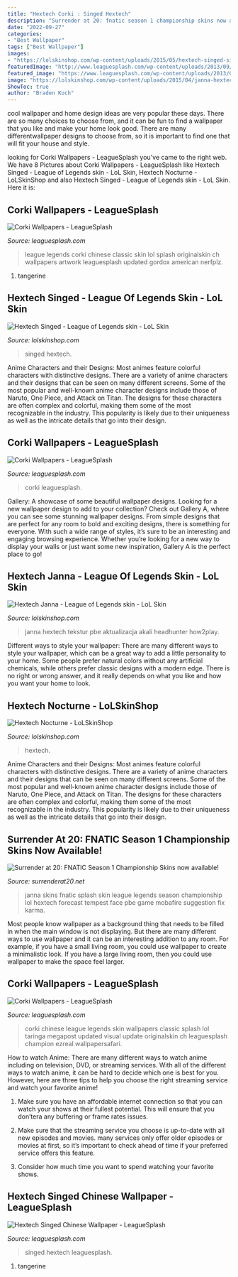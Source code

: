 ```yaml
---
title: "Hextech Corki : Singed Hextech"
description: "Surrender at 20: fnatic season 1 championship skins now available!"
date: "2022-09-27"
categories:
- "Best Wallpaper"
tags: ["Best Wallpaper"]
images:
- "https://lolskinshop.com/wp-content/uploads/2015/05/hextech-singed-singed-skins-singed-lol1-768x274.png"
featuredImage: "http://www.leaguesplash.com/wp-content/uploads/2013/09/UrfriderCorki.jpg"
featured_image: "https://www.leaguesplash.com/wp-content/uploads/2013/09/Hextech-Singed-Ch-1024x576.jpg"
image: "https://lolskinshop.com/wp-content/uploads/2015/04/janna-hextech-768x376.jpg"
ShowToc: true
author: "Braden Koch"
---
```



cool wallpaper and home design ideas are very popular these days. There are so many choices to choose from, and it can be fun to find a wallpaper that you like and make your home look good. There are many differentwallpaper designs to choose from, so it is important to find one that will fit your house and style.

	

		
looking for Corki Wallpapers - LeagueSplash you've came to the right web. We have 8 Pictures about Corki Wallpapers - LeagueSplash like Hextech Singed - League of Legends skin - LoL Skin, Hextech Nocturne - LoLSkinShop and also Hextech Singed - League of Legends skin - LoL Skin. Here it is:
		
    
## Corki Wallpapers - LeagueSplash

<img loading=lazy src="http://www.leaguesplash.com/wp-content/uploads/2013/09/ChineseCorki.jpg" onerror="this.onerror=null;this.src='https://tse3.mm.bing.net/th?id=OIP.kAsepbzfegaE3L6w7aE5JQHaEK&amp;pid=15.1';" alt="Corki Wallpapers - LeagueSplash">

_Source: leaguesplash.com_

>league legends corki chinese classic skin lol splash originalskin ch wallpapers artwork leaguesplash updated gordox american nerfplz. 

	

1. tangerine 

    
## Hextech Singed - League Of Legends Skin - LoL Skin

<img loading=lazy src="https://lolskinshop.com/wp-content/uploads/2015/05/hextech-singed-singed-skins-singed-lol1-768x274.png" onerror="this.onerror=null;this.src='https://tse4.mm.bing.net/th?id=OIP.ulPRP9mS-OfBqlPcVE1nxwHaCp&amp;pid=15.1';" alt="Hextech Singed - League of Legends skin - LoL Skin">

_Source: lolskinshop.com_

>singed hextech. 

	

Anime Characters and their Designs: Most animes feature colorful characters with distinctive designs.
There are a variety of anime characters and their designs that can be seen on many different screens. Some of the most popular and well-known anime character designs include those of Naruto, One Piece, and Attack on Titan. The designs for these characters are often complex and colorful, making them some of the most recognizable in the industry. This popularity is likely due to their uniqueness as well as the intricate details that go into their design.

    
## Corki Wallpapers - LeagueSplash

<img loading=lazy src="http://www.leaguesplash.com/wp-content/uploads/2013/09/UrfriderCorki.jpg" onerror="this.onerror=null;this.src='https://tse2.mm.bing.net/th?id=OIP.bOTkGPIp2-TAEUWY5-45WQHaEK&amp;pid=15.1';" alt="Corki Wallpapers - LeagueSplash">

_Source: leaguesplash.com_

>corki leaguesplash. 

	

Gallery: A showcase of some beautiful wallpaper designs.
Looking for a new wallpaper design to add to your collection? Check out Gallery A, where you can see some stunning wallpaper designs. From simple designs that are perfect for any room to bold and exciting designs, there is something for everyone. With such a wide range of styles, it’s sure to be an interesting and engaging browsing experience. Whether you’re looking for a new way to display your walls or just want some new inspiration, Gallery A is the perfect place to go!





	
	
    
## Hextech Janna - League Of Legends Skin - LoL Skin

<img loading=lazy src="https://lolskinshop.com/wp-content/uploads/2015/04/janna-hextech-768x376.jpg" onerror="this.onerror=null;this.src='https://tse3.mm.bing.net/th?id=OIP.2_5QLVe_8QlBSSnR7qV1EwHaDo&amp;pid=15.1';" alt="Hextech Janna - League of Legends skin - LoL Skin">

_Source: lolskinshop.com_

>janna hextech tekstur pbe aktualizacja akali headhunter how2play. 

	

Different ways to style your wallpaper:
There are many different ways to style your wallpaper, which can be a great way to add a little personality to your home. Some people prefer natural colors without any artificial chemicals, while others prefer classic designs with a modern edge. There is no right or wrong answer, and it really depends on what you like and how you want your home to look.

    
## Hextech Nocturne - LoLSkinShop

<img loading=lazy src="https://lolskinshop.com/wp-content/uploads/2021/05/Hextech-nocturne-Q-1024x576.jpg" onerror="this.onerror=null;this.src='https://tse1.mm.bing.net/th?id=OIP.TgjyMHjvXjuz6z-X--UwTgHaEK&amp;pid=15.1';" alt="Hextech Nocturne - LoLSkinShop">

_Source: lolskinshop.com_

>hextech. 

	

Anime Characters and their Designs: Most animes feature colorful characters with distinctive designs.
There are a variety of anime characters and their designs that can be seen on many different screens. Some of the most popular and well-known anime character designs include those of Naruto, One Piece, and Attack on Titan. The designs for these characters are often complex and colorful, making them some of the most recognizable in the industry. This popularity is likely due to their uniqueness as well as the intricate details that go into their design.

    
## Surrender At 20: FNATIC Season 1 Championship Skins Now Available!

<img loading=lazy src="http://1.bp.blogspot.com/-aGQ4QiUu4_Y/VB0g8GssgPI/AAAAAAAAZGI/Uo-hxfKLHJU/s1600/Janna_6.jpg" onerror="this.onerror=null;this.src='https://tse4.mm.bing.net/th?id=OIP.yQncP0oSaF1DhDWCwVySLwAAAA&amp;pid=15.1';" alt="Surrender at 20: FNATIC Season 1 Championship Skins now available!">

_Source: surrenderat20.net_

>janna skins fnatic splash skin league legends season championship lol hextech forecast tempest face pbe game mobafire suggestion fix karma. 

	

Most people know wallpaper as a background thing that needs to be filled in when the main window is not displaying. But there are many different ways to use wallpaper and it can be an interesting addition to any room. For example, if you have a small living room, you could use wallpaper to create a minimalistic look. If you have a large living room, then you could use wallpaper to make the space feel larger.

    
## Corki Wallpapers - LeagueSplash

<img loading=lazy src="http://www.leaguesplash.com/wp-content/uploads/2013/09/CrazyCorki.jpg" onerror="this.onerror=null;this.src='https://tse4.mm.bing.net/th?id=OIP.dde8htgx277msuT6P-vIHgHaEK&amp;pid=15.1';" alt="Corki Wallpapers - LeagueSplash">

_Source: leaguesplash.com_

>corki chinese league legends skin wallpapers classic splash lol taringa megapost updated visual update originalskin ch leaguesplash champion ezreal wallpapersafari. 

	

How to watch Anime: There are many different ways to watch anime including on television, DVD, or streaming services.
With all of the different ways to watch anime, it can be hard to decide which one is best for you. However, here are three tips to help you choose the right streaming service and watch your favorite anime!
1. Make sure you have an affordable internet connection so that you can watch your shows at their fullest potential. This will ensure that you don’tera any buffering or frame rates issues.

2. Make sure that the streaming service you choose is up-to-date with all new episodes and movies. many services only offer older episodes or movies at first, so it’s important to check ahead of time if your preferred service offers this feature.

3. Consider how much time you want to spend watching your favorite shows.

    
## Hextech Singed Chinese Wallpaper - LeagueSplash

<img loading=lazy src="https://www.leaguesplash.com/wp-content/uploads/2013/09/Hextech-Singed-Ch-1024x576.jpg" onerror="this.onerror=null;this.src='https://tse2.mm.bing.net/th?id=OIP.3ND8ByAxvq0rU7iAGf7ojgHaEK&amp;pid=15.1';" alt="Hextech Singed Chinese Wallpaper - LeagueSplash">

_Source: leaguesplash.com_

>singed hextech leaguesplash. 

	

1. tangerine 

